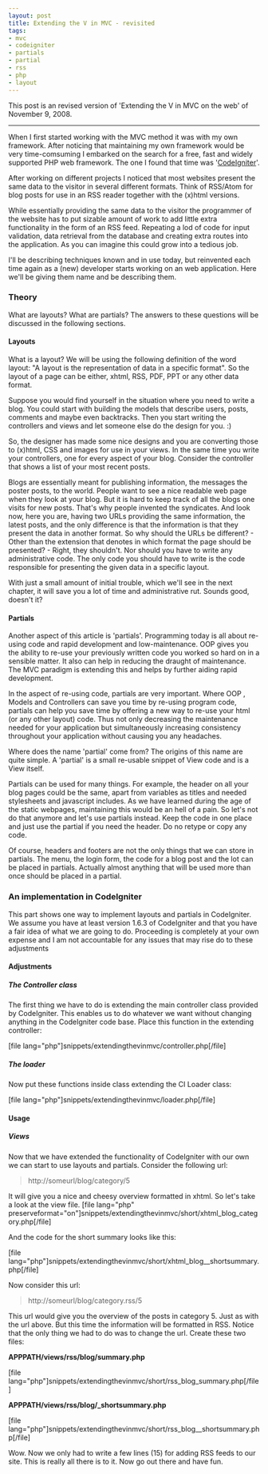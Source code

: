 ```yaml
--- 
layout: post
title: Extending the V in MVC - revisited
tags: 
- mvc
- codeigniter
- partials
- partial
- rss
- php
- layout
---
```

This post is an revised version of 'Extending the V in MVC on the web' of November 9, 2008.

<hr />

When I first started working with the MVC method it was with my own framework. After noticing that maintaining my own framework would be very time-comsuming I embarked on the search for a free, fast and widely supported PHP web framework. The one I found that time was '<a href="http://www.codeigniter.com">CodeIgniter</a>'.

After working on different projects I noticed that most websites present the same data to the visitor in several different formats. Think of RSS/Atom for blog posts for use in an RSS reader together with the (x)html versions.

While essentially providing the same data to the visitor the programmer of the website has to put sizable amount of work to add little extra functionality in the form of an RSS feed. Repeating a lod of code for input validation, data retrieval from the database and creating extra routes into the application. As you can imagine this could grow into a tedious job.

I'll be describing techniques known and in use today, but reinvented each time again as a (new) developer starts working on an web application. Here we'll be giving them name and be describing them.

<!--more-->
<h3>Theory</h3>
What are layouts? What are partials? The answers to these questions will be discussed in the following sections.
<h4>Layouts</h4>
What is a layout? We will be using the following definition of the word layout: "A layout is the representation of data in a specific format". So the layout of a page can be either, xhtml, RSS, PDF, PPT or any other data format.

Suppose you would find yourself in the situation where you need to write a blog. You could start with building the models that describe users, posts, comments and maybe even backtracks. Then you start writing the controllers and views and let someone else do the design for you. :)

So, the designer has made some nice designs and you are converting those to (x)html, CSS and images for use in your views. In the same time you write your controllers, one for every aspect of your blog. Consider the controller that shows a list of your most recent posts.

Blogs are essentially meant for publishing information, the messages the poster posts, to the world. People want to see a nice readable web page when they look at your blog. But it is hard to keep track of all the blogs one visits for new posts. That's why people invented the syndicates. And look now, here you are, having two URLs providing the same information, the latest posts, and the only difference is that the information is that they present the data in another format. So why should the URLs be different? - Other than the extension that denotes in which format the page should be presented? - Right, they shouldn't. Nor should you have to write any administrative code. The only code you should have to write is the code responsible for presenting the given data in a specific layout.

With just a small amount of initial trouble, which we'll see in the next chapter, it will save you a lot of time and administrative rut. Sounds good, doesn't it?
<h4>Partials</h4>
Another aspect of this article is 'partials'. Programming today is all about re-using code and rapid development and low-maintenance. OOP gives you the ability to re-use your previously written code you worked so hard on in a sensible matter. It also can help in reducing the draught of maintenance. The MVC paradigm is extending this and helps by further aiding rapid development.

In the aspect of re-using code, partials are very important. Where OOP , Models and Controllers can save you time by re-using program code, partials can help you save time by offering a new way to re-use your html (or any other layout) code. Thus not only decreasing the maintenance needed for your application but simultaneously increasing consistency throughout your application without causing you any headaches.

Where does the name 'partial' come from? The origins of this name are quite simple. A 'partial' is a small re-usable snippet of View code and is a View itself.

Partials can be used for many things. For example, the header on all your blog pages could be the same, apart from variables as titles and needed stylesheets and javascript includes. As we have learned during the age of the static webpages, maintaining this would be an hell of  a pain. So let's not do that anymore and let's use partials instead. Keep the code in one place and just use the partial if you need the header. Do no retype or copy any code.

Of course, headers and footers are not the only things that we can store in partials. The menu, the login form, the code for a blog post and the lot can be placed in partials. Actually almost anything that will be used more than once should be placed in a partial.

<h3>An implementation in CodeIgniter</h3>
This part shows one way to implement layouts and partials in CodeIgniter. We assume you have at least version 1.6.3 of CodeIgniter and that you have a fair idea of what we are going to do. Proceeding is completely at your own expense and I am not accountable for any issues that may rise do to these adjustments
<h4>Adjustments</h4>
<h5>The Controller class</h5>
The first thing we have to do is extending the main controller class provided by CodeIgniter. This enables us to do whatever we want without changing anything in the CodeIgniter code base. Place this function in the extending controller:

[file lang="php"]snippets/extendingthevinmvc/controller.php[/file]
<h5>The loader</h5>
Now put these functions inside class extending the CI Loader class:

[file lang="php"]snippets/extendingthevinmvc/loader.php[/file]
<h4>Usage</h4>
<h5>Views</h5>
Now that we have extended the functionality of CodeIgniter with our own we can start to use layouts and partials. Consider the following url:
<blockquote>http://someurl/blog/category/5</blockquote>
It will give you a nice and cheesy overview formatted in xhtml. So let's take a look at the view file.
[file lang="php" preserveformat="on"]snippets/extendingthevinmvc/short/xhtml_blog_category.php[/file]

And the code for the short summary looks like this:

[file lang="php"]snippets/extendingthevinmvc/short/xhtml_blog__shortsummary.php[/file]

Now consider this url:
<blockquote>http://someurl/blog/category.rss/5</blockquote>
This url would give you the overview of the posts in category 5. Just as with the url above. But this time the information will be formatted in RSS. Notice that the only thing we had to do was to change the url. Create these two files:

<strong>APPPATH/views/rss/blog/summary.php</strong>

[file lang="php"]snippets/extendingthevinmvc/short/rss_blog_summary.php[/file]

<strong>APPPATH/views/rss/blog/_shortsummary.php</strong>

[file lang="php"]snippets/extendingthevinmvc/short/rss_blog__shortsummary.php[/file]

Wow. Now we only had to write a few lines (15) for adding RSS feeds to our site. This is really all there is to it. Now go out there and have fun.
